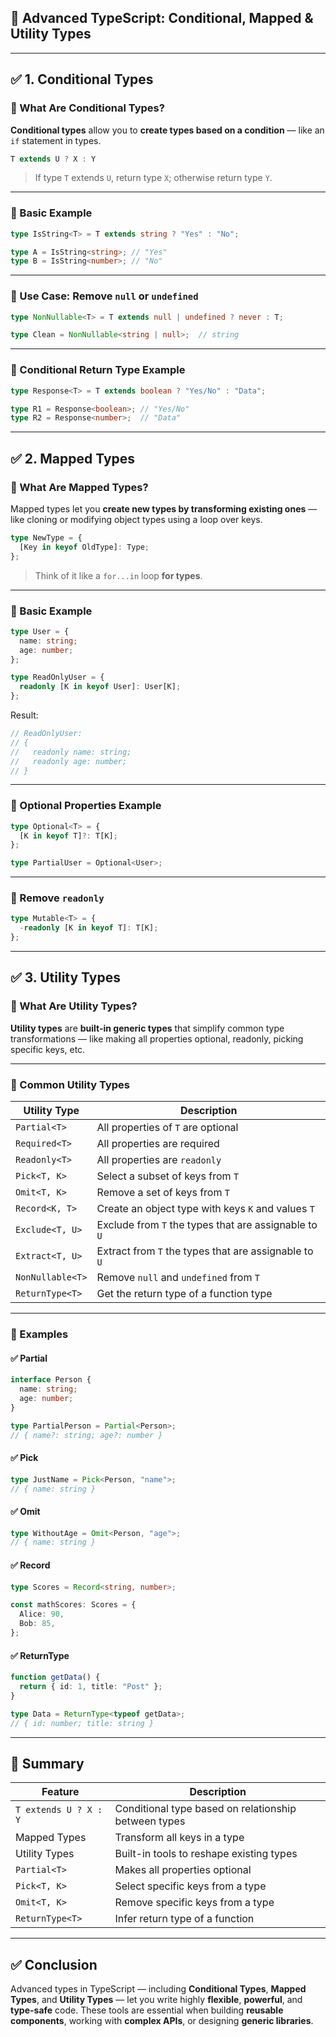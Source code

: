 ## 🔷 Advanced TypeScript: Conditional, Mapped & Utility Types

---

## ✅ 1. Conditional Types

### 🔹 What Are Conditional Types?

**Conditional types** allow you to **create types based on a condition** — like an `if` statement in types.

```typescript
T extends U ? X : Y
```

> If type `T` extends `U`, return type `X`; otherwise return type `Y`.

---

### 🔸 Basic Example

```typescript
type IsString<T> = T extends string ? "Yes" : "No";

type A = IsString<string>; // "Yes"
type B = IsString<number>; // "No"
```

---

### 🔸 Use Case: Remove `null` or `undefined`

```typescript
type NonNullable<T> = T extends null | undefined ? never : T;

type Clean = NonNullable<string | null>;  // string
```

---

### 🔸 Conditional Return Type Example

```typescript
type Response<T> = T extends boolean ? "Yes/No" : "Data";

type R1 = Response<boolean>; // "Yes/No"
type R2 = Response<number>;  // "Data"
```

---

## ✅ 2. Mapped Types

### 🔹 What Are Mapped Types?

Mapped types let you **create new types by transforming existing ones** — like cloning or modifying object types using a loop over keys.

```typescript
type NewType = {
  [Key in keyof OldType]: Type;
};
```

> Think of it like a `for...in` loop **for types**.

---

### 🔸 Basic Example

```typescript
type User = {
  name: string;
  age: number;
};

type ReadOnlyUser = {
  readonly [K in keyof User]: User[K];
};
```

Result:

```typescript
// ReadOnlyUser:
// {
//   readonly name: string;
//   readonly age: number;
// }
```

---

### 🔸 Optional Properties Example

```typescript
type Optional<T> = {
  [K in keyof T]?: T[K];
};

type PartialUser = Optional<User>;
```

---

### 🔸 Remove `readonly`

```typescript
type Mutable<T> = {
  -readonly [K in keyof T]: T[K];
};
```

---

## ✅ 3. Utility Types

### 🔹 What Are Utility Types?

**Utility types** are **built-in generic types** that simplify common type transformations — like making all properties optional, readonly, picking specific keys, etc.

---

### 🔸 Common Utility Types

| Utility Type     | Description                                           |
| ---------------- | ----------------------------------------------------- |
| `Partial<T>`     | All properties of `T` are optional                    |
| `Required<T>`    | All properties are required                           |
| `Readonly<T>`    | All properties are `readonly`                         |
| `Pick<T, K>`     | Select a subset of keys from `T`                      |
| `Omit<T, K>`     | Remove a set of keys from `T`                         |
| `Record<K, T>`   | Create an object type with keys `K` and values `T`    |
| `Exclude<T, U>`  | Exclude from `T` the types that are assignable to `U` |
| `Extract<T, U>`  | Extract from `T` the types that are assignable to `U` |
| `NonNullable<T>` | Remove `null` and `undefined` from `T`                |
| `ReturnType<T>`  | Get the return type of a function type                |

---

### 🔸 Examples

#### ✅ Partial

```typescript
interface Person {
  name: string;
  age: number;
}

type PartialPerson = Partial<Person>;
// { name?: string; age?: number }
```

#### ✅ Pick

```typescript
type JustName = Pick<Person, "name">;
// { name: string }
```

#### ✅ Omit

```typescript
type WithoutAge = Omit<Person, "age">;
// { name: string }
```

#### ✅ Record

```typescript
type Scores = Record<string, number>;

const mathScores: Scores = {
  Alice: 90,
  Bob: 85,
};
```

#### ✅ ReturnType

```typescript
function getData() {
  return { id: 1, title: "Post" };
}

type Data = ReturnType<typeof getData>;
// { id: number; title: string }
```

---

## 📌 Summary

| Feature               | Description                                          |
| --------------------- | ---------------------------------------------------- |
| `T extends U ? X : Y` | Conditional type based on relationship between types |
| Mapped Types          | Transform all keys in a type                         |
| Utility Types         | Built-in tools to reshape existing types             |
| `Partial<T>`          | Makes all properties optional                        |
| `Pick<T, K>`          | Select specific keys from a type                     |
| `Omit<T, K>`          | Remove specific keys from a type                     |
| `ReturnType<T>`       | Infer return type of a function                      |

---

## ✅ Conclusion

Advanced types in TypeScript — including **Conditional Types**, **Mapped Types**, and **Utility Types** — let you write highly **flexible**, **powerful**, and **type-safe** code. These tools are essential when building **reusable components**, working with **complex APIs**, or designing **generic libraries**.